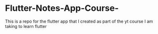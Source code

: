 # Flutter-Notes-App-Course-
This is a repo for the flutter app that I created as part of the yt course I am taking to learn flutter
